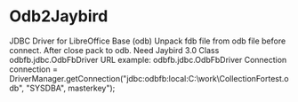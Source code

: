 # Odb2Jaybird
JDBC Driver for LibreOffice Base (odb)
Unpack fdb file from odb file before connect.
After close pack to odb.
Need Jaybird 3.0
Class odbfb.jdbc.OdbFbDriver
URL example:
odbfb.jdbc.OdbFbDriver
Connection connection = DriverManager.getConnection("jdbc:odbfb:local:C:\\work\\CollectionFortest.odb", "SYSDBA", masterkey");
